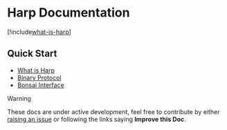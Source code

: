 # **Harp** Documentation

[!include[what-is-harp](./articles/what-is-harp.md)]

## Quick Start

* [What is Harp](./articles/about.md)
* [Binary Protocol](./protocol/BinaryProtocol-8bit.md)
* [Bonsai Interface](./articles/intro.md)

> [!Warning]
> These docs are under active development, feel free to contribute by either [raising an issue](https://github.com/harp-tech/docs/issues) or following the links saying **Improve this Doc**.
